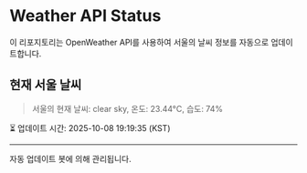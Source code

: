 
# Weather API Status

이 리포지토리는 OpenWeather API를 사용하여 서울의 날씨 정보를 자동으로 업데이트합니다.

## 현재 서울 날씨
> 서울의 현재 날씨: clear sky, 온도: 23.44°C, 습도: 74%

⏳ 업데이트 시간: 2025-10-08 19:19:35 (KST)

---
자동 업데이트 봇에 의해 관리됩니다.

